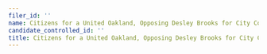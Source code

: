 ```yaml
---
filer_id: ''
name: Citizens for a United Oakland, Opposing Desley Brooks for City Council
candidate_controlled_id: ''
title: Citizens for a United Oakland, Opposing Desley Brooks for City Council
---
```

